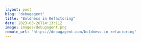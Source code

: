 ```yaml
---
layout: post
blog: "debugagent"
title: "Boldness in Refactoring"
date: 2023-03-28T14:13:11Z
image: images/debugagent.png
remote_url: "https://debugagent.com/boldness-in-refactoring"
---
```

